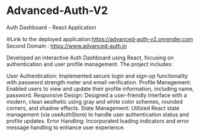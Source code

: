 # Advanced-Auth-V2

Auth Dashboard - React Application

🌐Link to the deployed application:https://advanced-auth-v2.onrender.com
Second Domain : https://www.advanced-auth.in

Developed an interactive Auth Dashboard using React, focusing on authentication and user profile management. The project includes:

User Authentication:   Implemented secure login and sign-up functionality with password strength meter and email verification.
Profile Management:    Enabled users to view and update their profile information, including name, password.
Responsive Design:     Designed a user-friendly interface with a modern, clean aesthetic using gray and white color schemes, rounded corners, and shadow effects.
State Management:      Utilized React state management (via useAuthStore) to handle user authentication status and profile updates.
Error Handling:        Incorporated loading indicators and error message handling to enhance user experience.
